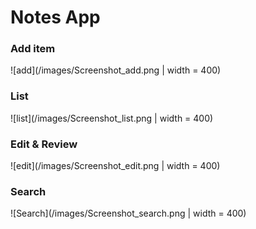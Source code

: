 # Notes App
### Add item
![add](/images/Screenshot_add.png | width = 400)
### List
![list](/images/Screenshot_list.png | width = 400)
### Edit & Review
![edit](/images/Screenshot_edit.png | width = 400)
### Search
![Search](/images/Screenshot_search.png | width = 400)